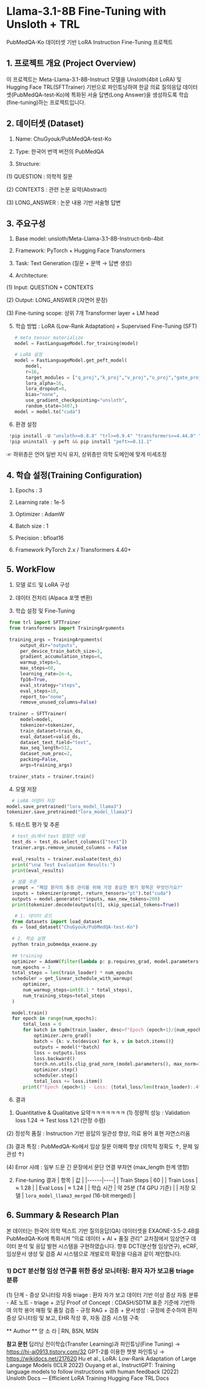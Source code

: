 # Llama-3.1-8B Fine-Tuning with Unsloth + TRL
PubMedQA-Ko 데이터셋 기반 LoRA Instruction Fine-Tuning 프로젝트

## 1. 프로젝트 개요 (Project Overview)

이 프로젝트는 Meta-Llama-3.1-8B-Instruct 모델을 Unsloth(4bit LoRA) 및 Hugging Face TRL(SFTTrainer) 기반으로 파인튜닝하여 한글 의료 질의응답 데이터셋(PubMedQA-test-Ko)에 특화된 서술 답변(Long Answer)을 생성하도록 학습(fine-tuning)하는 프로젝트입니다.

## 2. 데이터셋 (Dataset)

 1) Name: ChuGyouk/PubMedQA-test-Ko

 2) Type: 한국어 번역 버전의 PubMedQA

 3) Structure:
 
  (1) QUESTION :	의학적 질문
  
  (2) CONTEXTS : 관련 논문 요약(Abstract)
  
  (3) LONG_ANSWER : 논문 내용 기반 서술형 답변

## 3. 주요구성

 1) Base model: unsloth/Meta-Llama-3.1-8B-Instruct-bnb-4bit

 2) Framework: PyTorch + Hugging Face Transformers

 3) Task: Text Generation (질문 + 문맥 → 답변 생성)

 4) Architecture:

  (1) Input: QUESTION + CONTEXTS

  (2) Output: LONG_ANSWER (자연어 문장)

  (3) Fine-tuning scope: 상위 7개 Transformer layer + LM head

 5) 학습 방법 : LoRA (Low-Rank Adaptation) + Supervised Fine-Tuning (SFT)
 
``` python
   # meta tensor materialize
   model = FastLanguageModel.for_training(model)

   # LoRA 설정
   model = FastLanguageModel.get_peft_model(
       model,
       r=16,
       target_modules = ["q_proj","k_proj","v_proj","o_proj","gate_proj","up_proj","down_proj"],
       lora_alpha=16,
       lora_dropout=0,
       bias="none",
       use_gradient_checkpointing="unsloth",
       random_state=3407,)
   model = model.to("cuda")
```

 6) 환경 설정 
  ``` python
   !pip install -U "unsloth>=0.8.8" "trl>=0.9.4" "transformers>=4.44.0" "accelerate>=0.33.0" "bitsandbytes>=0.43.1" "datasets" "scikit-learn"
   !pip uninstall -y peft && pip install "peft>=0.11.1"
```
☞ 하위층은 언어 일반 지식 유지, 상위층만 의학 도메인에 맞게 미세조정

## 4. 학습 설정(Training Configuration)
 1) Epochs : 3
 
 2) Learning rate :	1e-5
 
 3) Optimizer :	AdamW
 
 4) Batch size : 1
 
 5) Precision : bfloat16
 
 6) Framework	PyTorch 2.x / Transformers 4.40+

## 5. WorkFlow 

 1) 모델 로드 및 LoRA 구성
 
 2) 데이터 전처리 (Alpaca 포맷 변환)
 
 3) 학습 설정 및 Fine-Tuning
    
  ```python 
   from trl import SFTTrainer
   from transformers import TrainingArguments
   
   training_args = TrainingArguments(
       output_dir="outputs",
       per_device_train_batch_size=3,
       gradient_accumulation_steps=4,
       warmup_steps=5,
       max_steps=60,
       learning_rate=2e-4,
       fp16=True,
       eval_strategy="steps",
       eval_steps=10,
       report_to="none",
       remove_unused_columns=False)
   
   trainer = SFTTrainer(
       model=model,
       tokenizer=tokenizer,
       train_dataset=train_ds,
       eval_dataset=valid_ds,
       dataset_text_field="text",
       max_seq_length=512,
       dataset_num_proc=2,
       packing=False,
       args=training_args)
   
   trainer_stats = trainer.train()
 ```

 4) 모델 저장
```python 
  # LoRA 어댑터 저장
model.save_pretrained("lora_model_llama3")
tokenizer.save_pretrained("lora_model_llama3")
```

 5) 테스트 평가 및 추론
 ```python 
   # test_ds에서 text 컬럼만 사용
   test_ds = test_ds.select_columns(["text"])
   trainer.args.remove_unused_columns = False
   
   eval_results = trainer.evaluate(test_ds)
   print("\n📊 Test Evaluation Results:")
   print(eval_results)
   
   # 샘플 추론
   prompt = "폐암 환자의 통증 관리를 위해 가장 중요한 평가 항목은 무엇인가요?"
   inputs = tokenizer(prompt, return_tensors="pt").to("cuda")
   outputs = model.generate(**inputs, max_new_tokens=200)
   print(tokenizer.decode(outputs[0], skip_special_tokens=True))

    # 1. 데이터 로드
   from datasets import load_dataset
   ds = load_dataset("ChuGyouk/PubMedQA-test-Ko")
   
   # 2. 학습 실행
   python train_pubmedqa_exaone.py 
   
   ## training 
   optimizer = AdamW(filter(lambda p: p.requires_grad, model.parameters()), lr=1e-5)
   num_epochs = 3
   total_steps = len(train_loader) * num_epochs
   scheduler = get_linear_schedule_with_warmup(
       optimizer,
       num_warmup_steps=int(0.1 * total_steps),
       num_training_steps=total_steps
   )
   
   model.train()
   for epoch in range(num_epochs):
       total_loss = 0
       for batch in tqdm(train_loader, desc=f"Epoch {epoch+1}/{num_epochs}"):
           optimizer.zero_grad()
           batch = {k: v.to(device) for k, v in batch.items()}
           outputs = model(**batch)
           loss = outputs.loss
           loss.backward()
           torch.nn.utils.clip_grad_norm_(model.parameters(), max_norm=1.0)
           optimizer.step()
           scheduler.step()
           total_loss += loss.item()
       print(f"Epoch {epoch+1} - Loss: {total_loss/len(train_loader):.4f}")
```
6. 결과
 1) Quantitative & Qualitative 요약ㅋㅋㅋㅋㅋㅋㅋ
  (1) 정량적 성능 : Validation loss 1.24 → Test loss 1.21 (안정 수렴)
 
  (2) 정성적 품질 : Instruction 기반 응답의 일관성 향상, 의료 용어 표현 자연스러움
 
  (3) 결과 특징 : PubMedQA-Ko에서 임상 질문 이해력 향상 (의학적 정확도 ↑, 문체 일관성 ↑)
 
  (4) Error 사례 : 일부 드문 긴 문장에서 문단 연결 부자연 (max_length 한계 영향)
  
 2) Fine-tuning 결과
    | 항목 | 값 |
    |------|----|
    | Train Steps | 60 |
    | Train Loss | ≈ 1.28 |
    | Eval Loss | ≈ 1.24 |
    | 학습 시간 | 약 25분 (T4 GPU 기준) |
    | 저장 모델 | `lora_model_llama3_merged` (16-bit merged) | 
## 6. Summary & Research Plan
본 데이터는 한국어 의학 텍스트 기반 질의응답(QA) 데이터셋을 EXAONE-3.5-2.4B를 PubMedQA-Ko에 특화시켜 “의료 데이터 + AI + 품질 관리” 교차점에서 임상연구 데이터 분석 및 응답 발현 시스템을 구현하였습니다.
향후 DCT(분산형 임상연구), eCRF, 임상문서 생성 및 검증 AI 시스템으로 개발로의 확장을 다음과 같이 제언합니다. 

 ### 1) DCT 분산형 임상 연구를 위한 증상 모니터링: 환자 자가 보고용 triage 분류 
   (1) 단계 
      - 증상 모니터링 자동 triage
        : 환자 자가 보고 데이터 기반 이상 증상 자동 분류
      - AE 노트 - triage + 코딩 Proof of Concept
        : CDASH/SDTM 표준 기준에 기반하여 의학 용어 매핑 및 품질 검증 
      - 규정 RAG + 검증 + 문서생성 
        : 규정에 준수하여 환자 증상 모니터링 및 보고, EHR 작성 후, 자동 검증 시스템 구축 
        
** Author ** 
양 소 라 | RN, BSN, MSN

**참고 문헌**
딥러닝 전이학습(Transfer Learning)과 파인튜닝(Fine Tuning) → https://hi-ai0913.tistory.com/32
GPT-2를 이용한 챗봇 파인튜닝 → https://wikidocs.net/217620
Hu et al., LoRA: Low-Rank Adaptation of Large Language Models (ICLR 2022)
Ouyang et al., InstructGPT: Training language models to follow instructions with human feedback (2022)
Unsloth Docs — Efficient LoRA Training
Hugging Face TRL Docs
